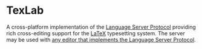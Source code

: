 # TexLab

A cross-platform implementation of the [Language Server Protocol](https://microsoft.github.io/language-server-protocol)
providing rich cross-editing support for the [LaTeX](https://www.latex-project.org/) typesetting system.
The server may be used with [any editor that implements the Language Server Protocol](https://microsoft.github.io/language-server-protocol/implementors/tools/).
